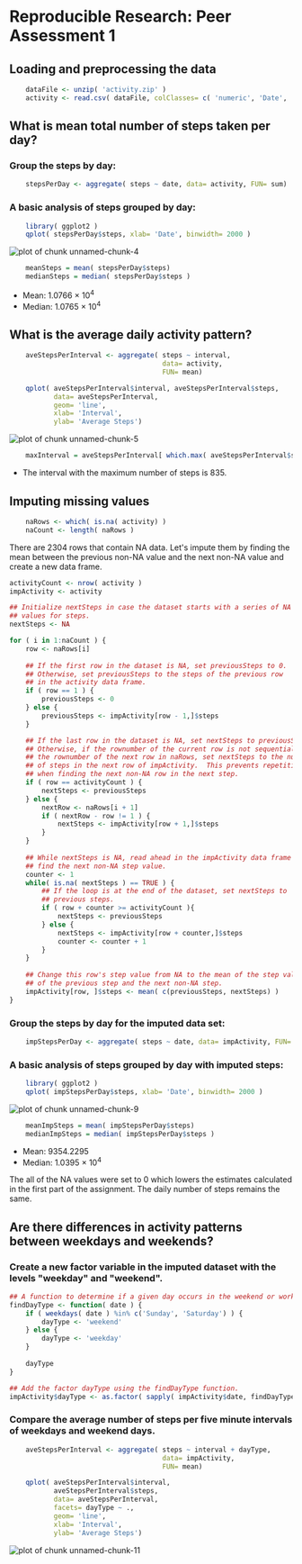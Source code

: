 Reproducible Research: Peer Assessment 1
========================================



## Loading and preprocessing the data

```r
    dataFile <- unzip( 'activity.zip' )
    activity <- read.csv( dataFile, colClasses= c( 'numeric', 'Date', 'numeric') )
```


## What is mean total number of steps taken per day?

### Group the steps by day:

```r
    stepsPerDay <- aggregate( steps ~ date, data= activity, FUN= sum)
```

### A basic analysis of steps grouped by day:

```r
    library( ggplot2 )
    qplot( stepsPerDay$steps, xlab= 'Date', binwidth= 2000 )
```

![plot of chunk unnamed-chunk-4](figure/unnamed-chunk-4.png) 

```r
    meanSteps = mean( stepsPerDay$steps)
    medianSteps = median( stepsPerDay$steps )
```
- Mean: 1.0766 &times; 10<sup>4</sup>
- Median: 1.0765 &times; 10<sup>4</sup>


## What is the average daily activity pattern?

```r
    aveStepsPerInterval <- aggregate( steps ~ interval, 
                                      data= activity, 
                                      FUN= mean)

    qplot( aveStepsPerInterval$interval, aveStepsPerInterval$steps, 
           data= aveStepsPerInterval, 
           geom= 'line', 
           xlab= 'Interval', 
           ylab= 'Average Steps')
```

![plot of chunk unnamed-chunk-5](figure/unnamed-chunk-5.png) 

```r
    maxInterval = aveStepsPerInterval[ which.max( aveStepsPerInterval$steps ),]$interval
```
- The interval with the maximum number of steps is 835.


## Imputing missing values

```r
    naRows <- which( is.na( activity) )
    naCount <- length( naRows )
```

There are 2304 rows that contain NA data.  Let's impute them by finding the mean between the previous non-NA value and the next non-NA value and create a new data frame.


```r
activityCount <- nrow( activity )
impActivity <- activity

## Initialize nextSteps in case the dataset starts with a series of NA
## values for steps.
nextSteps <- NA

for ( i in 1:naCount ) {
    row <- naRows[i]
    
    ## If the first row in the dataset is NA, set previousSteps to 0.
    ## Otherwise, set previousSteps to the steps of the previous row
    ## in the activity data frame.
    if ( row == 1 ) {
        previousSteps <- 0
    } else {
        previousSteps <- impActivity[row - 1,]$steps 
    }

    ## If the last row in the dataset is NA, set nextSteps to previousSteps.
    ## Otherwise, if the rownumber of the current row is not sequential with
    ## the rownumber of the next row in naRows, set nextSteps to the number
    ## of steps in the next row of impActivity.  This prevents repetition
    ## when finding the next non-NA row in the next step.
    if ( row == activityCount ) {
        nextSteps <- previousSteps
    } else {
        nextRow <- naRows[i + 1]
        if ( nextRow - row != 1 ) {
            nextSteps <- impActivity[row + 1,]$steps
        }
    }
    
    ## While nextSteps is NA, read ahead in the impActivity data frame to
    ## find the next non-NA step value.
    counter <- 1
    while( is.na( nextSteps ) == TRUE ) {
        ## If the loop is at the end of the dataset, set nextSteps to
        ## previous steps.
        if ( row + counter >= activityCount ){
            nextSteps <- previousSteps
        } else {
            nextSteps <- impActivity[row + counter,]$steps
            counter <- counter + 1
        }
    }
    
    ## Change this row's step value from NA to the mean of the step values
    ## of the previous step and the next non-NA step.
    impActivity[row, ]$steps <- mean( c(previousSteps, nextSteps) )
}
```

### Group the steps by day for the imputed data set:

```r
    impStepsPerDay <- aggregate( steps ~ date, data= impActivity, FUN= sum)
```

### A basic analysis of steps grouped by day with imputed steps:

```r
    library( ggplot2 )
    qplot( impStepsPerDay$steps, xlab= 'Date', binwidth= 2000 )
```

![plot of chunk unnamed-chunk-9](figure/unnamed-chunk-9.png) 

```r
    meanImpSteps = mean( impStepsPerDay$steps)
    medianImpSteps = median( impStepsPerDay$steps )
```
- Mean: 9354.2295
- Median: 1.0395 &times; 10<sup>4</sup>

The all of the NA values were set to 0 which lowers the estimates calculated in the first part of the assignment.  The daily number of steps remains the same.


## Are there differences in activity patterns between weekdays and weekends?

### Create a new factor variable in the imputed dataset with the levels "weekday" and "weekend".


```r
## A function to determine if a given day occurs in the weekend or work week.
findDayType <- function( date ) {
    if ( weekdays( date ) %in% c('Sunday', 'Saturday') ) { 
        dayType <- 'weekend' 
    } else { 
        dayType <- 'weekday' 
    }
    
    dayType
}

## Add the factor dayType using the findDayType function.
impActivity$dayType <- as.factor( sapply( impActivity$date, findDayType) )
```

### Compare the average number of steps per five minute intervals of weekdays and weekend days.


```r
    aveStepsPerInterval <- aggregate( steps ~ interval + dayType, 
                                      data= impActivity, 
                                      FUN= mean)

    qplot( aveStepsPerInterval$interval, 
           aveStepsPerInterval$steps, 
           data= aveStepsPerInterval,
           facets= dayType ~ .,
           geom= 'line', 
           xlab= 'Interval', 
           ylab= 'Average Steps')
```

![plot of chunk unnamed-chunk-11](figure/unnamed-chunk-11.png) 
